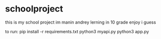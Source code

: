 # schoolproject

this is my school project
im manin andrey 
lerning in 10 grade
enjoy i guess

to run:
pip install -r requirements.txt
python3 myapi.py
python3 app.py